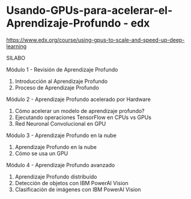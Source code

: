 # Usando-GPUs-para-acelerar-el-Aprendizaje-Profundo - edx
https://www.edx.org/course/using-gpus-to-scale-and-speed-up-deep-learning

SILABO

Módulo 1 - Revisión de Aprendizaje Profundo
1. Introducción al Aprendizaje Profundo
2. Proceso de Aprendizaje Profundo

Módulo 2 - Aprendizaje Profundo acelerado por Hardware
1. Cómo acelerar un modelo de aprendizaje profundo?
2. Ejecutando operaciones TensorFlow en CPUs vs GPUs
3. Red Neuronal Convolucional en GPU

Módulo 3 - Aprendizaje Profundo en la nube
1. Aprendizaje Profundo en la nube
2. Cómo se usa un GPU

Módulo 4 - Aprendizaje Profundo avanzado
1. Aprendizaje Profundo distribuído
2. Detección de objetos con IBM PowerAI Vision
3. Clasificación de imágenes con IBM PowerAI Vision


